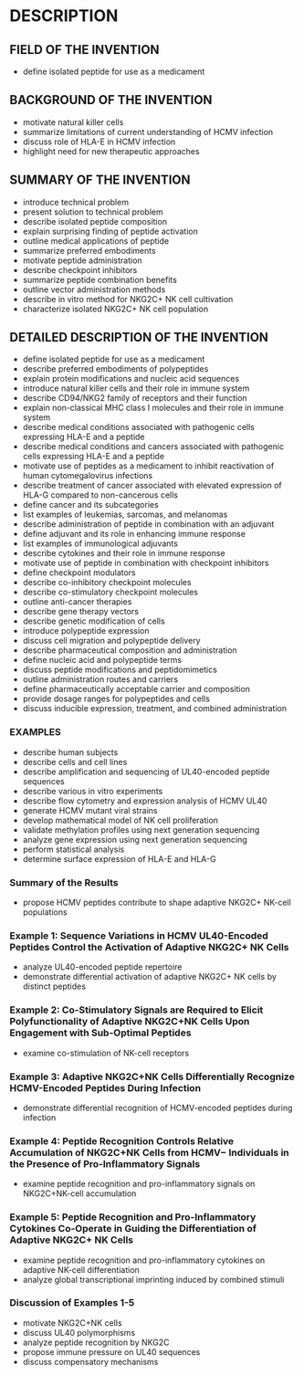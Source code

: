 # DESCRIPTION

## FIELD OF THE INVENTION

- define isolated peptide for use as a medicament

## BACKGROUND OF THE INVENTION

- motivate natural killer cells
- summarize limitations of current understanding of HCMV infection
- discuss role of HLA-E in HCMV infection
- highlight need for new therapeutic approaches

## SUMMARY OF THE INVENTION

- introduce technical problem
- present solution to technical problem
- describe isolated peptide composition
- explain surprising finding of peptide activation
- outline medical applications of peptide
- summarize preferred embodiments
- motivate peptide administration
- describe checkpoint inhibitors
- summarize peptide combination benefits
- outline vector administration methods
- describe in vitro method for NKG2C+ NK cell cultivation
- characterize isolated NKG2C+ NK cell population

## DETAILED DESCRIPTION OF THE INVENTION

- define isolated peptide for use as a medicament
- describe preferred embodiments of polypeptides
- explain protein modifications and nucleic acid sequences
- introduce natural killer cells and their role in immune system
- describe CD94/NKG2 family of receptors and their function
- explain non-classical MHC class I molecules and their role in immune system
- describe medical conditions associated with pathogenic cells expressing HLA-E and a peptide
- describe medical conditions and cancers associated with pathogenic cells expressing HLA-E and a peptide
- motivate use of peptides as a medicament to inhibit reactivation of human cytomegalovirus infections
- describe treatment of cancer associated with elevated expression of HLA-G compared to non-cancerous cells
- define cancer and its subcategories
- list examples of leukemias, sarcomas, and melanomas
- describe administration of peptide in combination with an adjuvant
- define adjuvant and its role in enhancing immune response
- list examples of immunological adjuvants
- describe cytokines and their role in immune response
- motivate use of peptide in combination with checkpoint inhibitors
- define checkpoint modulators
- describe co-inhibitory checkpoint molecules
- describe co-stimulatory checkpoint molecules
- outline anti-cancer therapies
- describe gene therapy vectors
- describe genetic modification of cells
- introduce polypeptide expression
- discuss cell migration and polypeptide delivery
- describe pharmaceutical composition and administration
- define nucleic acid and polypeptide terms
- discuss peptide modifications and peptidomimetics
- outline administration routes and carriers
- define pharmaceutically acceptable carrier and composition
- provide dosage ranges for polypeptides and cells
- discuss inducible expression, treatment, and combined administration

### EXAMPLES

- describe human subjects
- describe cells and cell lines
- describe amplification and sequencing of UL40-encoded peptide sequences
- describe various in vitro experiments
- describe flow cytometry and expression analysis of HCMV UL40
- generate HCMV mutant viral strains
- develop mathematical model of NK cell proliferation
- validate methylation profiles using next generation sequencing
- analyze gene expression using next generation sequencing
- perform statistical analysis
- determine surface expression of HLA-E and HLA-G

### Summary of the Results

- propose HCMV peptides contribute to shape adaptive NKG2C+ NK-cell populations

### Example 1: Sequence Variations in HCMV UL40-Encoded Peptides Control the Activation of Adaptive NKG2C+ NK Cells

- analyze UL40-encoded peptide repertoire
- demonstrate differential activation of adaptive NKG2C+ NK cells by distinct peptides

### Example 2: Co-Stimulatory Signals are Required to Elicit Polyfunctionality of Adaptive NKG2C+NK Cells Upon Engagement with Sub-Optimal Peptides

- examine co-stimulation of NK-cell receptors

### Example 3: Adaptive NKG2C+NK Cells Differentially Recognize HCMV-Encoded Peptides During Infection

- demonstrate differential recognition of HCMV-encoded peptides during infection

### Example 4: Peptide Recognition Controls Relative Accumulation of NKG2C+NK Cells from HCMV− Individuals in the Presence of Pro-Inflammatory Signals

- examine peptide recognition and pro-inflammatory signals on NKG2C+NK-cell accumulation

### Example 5: Peptide Recognition and Pro-Inflammatory Cytokines Co-Operate in Guiding the Differentiation of Adaptive NKG2C+ NK Cells

- examine peptide recognition and pro-inflammatory cytokines on adaptive NK-cell differentiation
- analyze global transcriptional imprinting induced by combined stimuli

### Discussion of Examples 1-5

- motivate NKG2C+NK cells
- discuss UL40 polymorphisms
- analyze peptide recognition by NKG2C
- propose immune pressure on UL40 sequences
- discuss compensatory mechanisms


